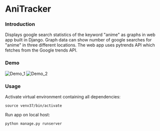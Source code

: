# AniTracker
### Introduction
Displays google search statistics of the keyword "anime" as graphs in web app built in Django. Graph data can show number of google searches for "anime" in three different locations. The web app uses pytrends API which fetches from the Google trends API. 
### Demo
![Demo_1](https://user-images.githubusercontent.com/40502720/124001203-635e8400-d9a2-11eb-844a-0263de8b2b4b.png)
![Demo_2](https://user-images.githubusercontent.com/40502720/124001237-6c4f5580-d9a2-11eb-907c-9dfe00bac6f1.png)

### Usage
Activate virtual environment containing all dependencies:
```
source venv37/bin/activate
```

Run app on local host:
```
python manage.py runserver
```


